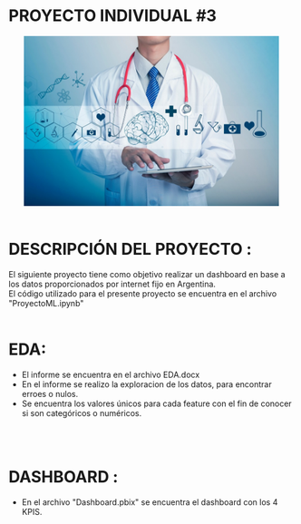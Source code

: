 # PROYECTO INDIVIDUAL #3


<p align="center">
<img src="https://raw.githubusercontent.com/isaacpc94/PI02_DATA05/main/images/MChospital.jpg"  height=300><br><br>

# DESCRIPCIÓN DEL PROYECTO :

El siguiente proyecto tiene como objetivo realizar un dashboard en base a los datos proporcionados por internet fijo en Argentina.
<br>
El código utilizado para el presente proyecto se encuentra en el archivo "ProyectoML.ipynb"
<br>
<br>

# EDA:

-  El informe se encuentra en el archivo EDA.docx
-  En el informe se realizo la exploracion de los datos, para encontrar erroes o nulos.
-  Se encuentra los valores únicos para cada feature con el fin de conocer si son categóricos o numéricos.
<br>
<br>

# DASHBOARD :

-  En el archivo "Dashboard.pbix" se encuentra el dashboard con los 4 KPIS.




